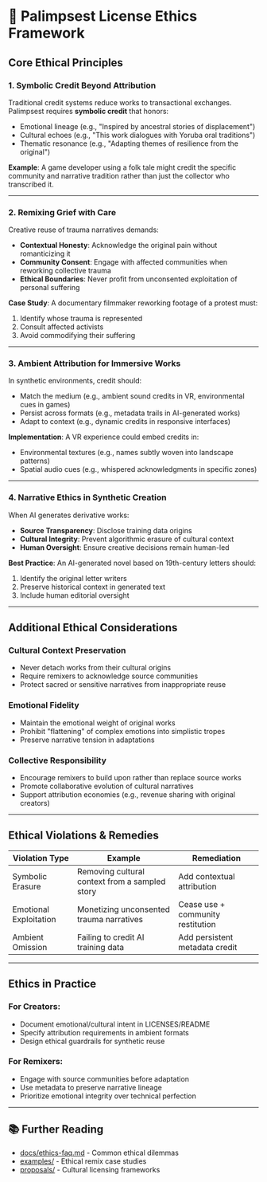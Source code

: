 # 🧭 Palimpsest License Ethics Framework

## Core Ethical Principles

### 1. Symbolic Credit Beyond Attribution
Traditional credit systems reduce works to transactional exchanges. Palimpsest requires **symbolic credit** that honors:
- Emotional lineage (e.g., "Inspired by ancestral stories of displacement")
- Cultural echoes (e.g., "This work dialogues with Yoruba oral traditions")
- Thematic resonance (e.g., "Adapting themes of resilience from the original")

**Example**: A game developer using a folk tale might credit the specific community and narrative tradition rather than just the collector who transcribed it.

---

### 2. Remixing Grief with Care
Creative reuse of trauma narratives demands:
- **Contextual Honesty**: Acknowledge the original pain without romanticizing it
- **Community Consent**: Engage with affected communities when reworking collective trauma
- **Ethical Boundaries**: Never profit from unconsented exploitation of personal suffering

**Case Study**: A documentary filmmaker reworking footage of a protest must:
1. Identify whose trauma is represented
2. Consult affected activists
3. Avoid commodifying their suffering

---

### 3. Ambient Attribution for Immersive Works
In synthetic environments, credit should:
- Match the medium (e.g., ambient sound credits in VR, environmental cues in games)
- Persist across formats (e.g., metadata trails in AI-generated works)
- Adapt to context (e.g., dynamic credits in responsive interfaces)

**Implementation**: A VR experience could embed credits in:
- Environmental textures (e.g., names subtly woven into landscape patterns)
- Spatial audio cues (e.g., whispered acknowledgments in specific zones)

---

### 4. Narrative Ethics in Synthetic Creation
When AI generates derivative works:
- **Source Transparency**: Disclose training data origins
- **Cultural Integrity**: Prevent algorithmic erasure of cultural context
- **Human Oversight**: Ensure creative decisions remain human-led

**Best Practice**: An AI-generated novel based on 19th-century letters should:
1. Identify the original letter writers
2. Preserve historical context in generated text
3. Include human editorial oversight

---

## Additional Ethical Considerations

### Cultural Context Preservation
- Never detach works from their cultural origins
- Require remixers to acknowledge source communities
- Protect sacred or sensitive narratives from inappropriate reuse

### Emotional Fidelity
- Maintain the emotional weight of original works
- Prohibit "flattening" of complex emotions into simplistic tropes
- Preserve narrative tension in adaptations

### Collective Responsibility
- Encourage remixers to build upon rather than replace source works
- Promote collaborative evolution of cultural narratives
- Support attribution economies (e.g., revenue sharing with original creators)

---

## Ethical Violations & Remedies

| Violation Type         | Example                          | Remediation                      |
|------------------------|----------------------------------|----------------------------------|
| Symbolic Erasure       | Removing cultural context from a sampled story | Add contextual attribution       |
| Emotional Exploitation | Monetizing unconsented trauma narratives | Cease use + community restitution|
| Ambient Omission       | Failing to credit AI training data | Add persistent metadata credit   |

---

## Ethics in Practice

### For Creators:
- Document emotional/cultural intent in LICENSES/README
- Specify attribution requirements in ambient formats
- Design ethical guardrails for synthetic reuse

### For Remixers:
- Engage with source communities before adaptation
- Use metadata to preserve narrative lineage
- Prioritize emotional integrity over technical perfection

---

## 📚 Further Reading
- [docs/ethics-faq.md](docs/ethics-faq.md) - Common ethical dilemmas
- [examples/](examples/) - Ethical remix case studies
- [proposals/](proposals/) - Cultural licensing frameworks
